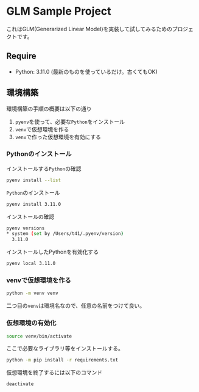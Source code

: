 # GLM Sample Project

これはGLM(Generarized Linear Model)を実装して試してみるためのプロジェクトです。

## Require

- Python: 3.11.0 (最新のものを使っているだけ。古くてもOK)

## 環境構築

環境構築の手順の概要は以下の通り

1. `pyenv`を使って、必要な`Python`をインストール
2. `venv`で仮想環境を作る
3. `venv`で作った仮想環境を有効にする

### Pythonのインストール

インストールする`Python`の確認

```bash
pyenv install --list
```

`Python`のインストール

```bash
pyenv install 3.11.0
```

インストールの確認

```bash
pyenv versions
* system (set by /Users/t41/.pyenv/version)
  3.11.0
```

インストールしたPythonを有効化する

```bash
pyenv local 3.11.0
```

### venvで仮想環境を作る

```bash
python -m venv venv
```

二つ目の`venv`は環境名なので、任意の名前をつけて良い。

### 仮想環境の有効化

```bash
source venv/bin/activate
```

ここで必要なライブラリ等をインストールする。

```bash
python -m pip install -r requirements.txt 
```

仮想環境を終了するには以下のコマンド

```bash
deactivate
```

